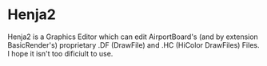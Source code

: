 # Henja2
Henja2 is a Graphics Editor which can edit AirportBoard's (and by extension BasicRender's) proprietary .DF (DrawFile) and .HC (HiColor DrawFiles) Files. I hope it isn't too dificiult to use.
